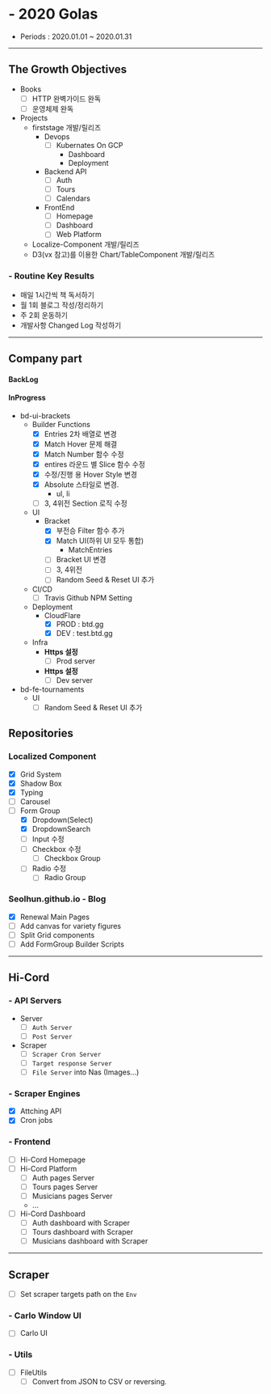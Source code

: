 # - 2020 Golas

- Periods : 2020.01.01 ~ 2020.01.31

---

## The Growth Objectives

- Books
  - [ ] HTTP 완벽가이드 완독
  - [ ] 운영체제 완독
- Projects
  - firststage 개발/릴리즈
    - Devops
      - [ ] Kubernates On GCP
        - Dashboard
        - Deployment
    - Backend API
      - [ ] Auth
      - [ ] Tours
      - [ ] Calendars
    - FrontEnd
      - [ ] Homepage
      - [ ] Dashboard
      - [ ] Web Platform
  - Localize-Component 개발/릴리즈
  - D3(vx 참고)를 이용한 Chart/TableComponent 개발/릴리즈

### - Routine Key Results

- 매일 1시간씩 책 독서하기
- 월 1회 블로그 작성/정리하기
- 주 2회 운동하기
- 개발사항 Changed Log 작성하기

---

## Company part

#### BackLog

#### InProgress
- bd-ui-brackets
    - Builder Functions
        - [x] Entries 2차 배열로 변경
        - [x] Match Hover 문제 해결
        - [x] Match Number 함수 수정
        - [x] entires 라운드 별 Slice 함수 수정
        - [x] 수정/진행 용 Hover Style 변경
        - [x] Absolute 스타일로 변경.
            - ul, li
        - [ ] 3, 4위전 Section 로직 수정
    - UI
        - Bracket
            - [x] 부전승 Filter 함수 추가
            - [x] Match UI(하위 UI 모두 통합)
                - MatchEntries
            - [ ] Bracket UI 변경
            - [ ] 3, 4위전
            - [ ] Random Seed & Reset UI 추가
    - CI/CD
        - [ ] Travis Github NPM Setting
    - Deployment
        - CloudFlare
          - [x] PROD : btd.gg
          - [x] DEV : test.btd.gg
    - Infra
        - **Https 설정**
          - [ ] Prod server
        - **Https 설정**
          - [ ] Dev server
- bd-fe-tournaments
    - UI
        - [ ] Random Seed & Reset UI 추가

## Repositories

### Localized Component

- [x] Grid System
- [x] Shadow Box
- [x] Typing
- [ ] Carousel
- [ ] Form Group
  - [x] Dropdown(Select)
  - [x] DropdownSearch
  - [ ] Input 수정
  - [ ] Checkbox 수정
    - [ ] Checkbox Group
  - [ ] Radio 수정
    - [ ] Radio Group

### Seolhun.github.io - Blog

- [x] Renewal Main Pages
- [ ] Add canvas for variety figures
- [ ] Split Grid components
- [ ] Add FormGroup Builder Scripts

---

## Hi-Cord

### - API Servers

- Server
  - [ ] `Auth Server`
  - [ ] `Post Server`
- Scraper
  - [ ] `Scraper Cron Server`
  - [ ] `Target response Server`
  - [ ] `File Server` into Nas (Images...)

### - Scraper Engines

- [x] Attching API
- [x] Cron jobs

### - Frontend

- [ ] Hi-Cord Homepage
- [ ] Hi-Cord Platform
  - [ ] Auth pages Server
  - [ ] Tours pages Server
  - [ ] Musicians pages Server
  - ...
- [ ] Hi-Cord Dashboard
  - [ ] Auth dashboard with Scraper
  - [ ] Tours dashboard with Scraper
  - [ ] Musicians dashboard with Scraper

---

## Scraper
- [ ] Set scraper targets path on the `Env`

### - Carlo Window UI
- [ ] Carlo UI

### - Utils

- [ ] FileUtils
  - [ ] Convert from JSON to CSV or reversing.
